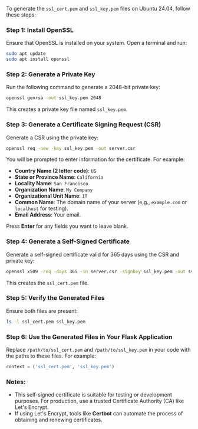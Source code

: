 To generate the `ssl_cert.pem` and `ssl_key.pem` files on Ubuntu 24.04, follow these steps:

### Step 1: Install OpenSSL
Ensure that OpenSSL is installed on your system. Open a terminal and run:
```bash
sudo apt update
sudo apt install openssl
```

### Step 2: Generate a Private Key
Run the following command to generate a 2048-bit private key:
```bash
openssl genrsa -out ssl_key.pem 2048
```

This creates a private key file named `ssl_key.pem`.

### Step 3: Generate a Certificate Signing Request (CSR)
Generate a CSR using the private key:
```bash
openssl req -new -key ssl_key.pem -out server.csr
```

You will be prompted to enter information for the certificate. For example:
- **Country Name (2 letter code)**: `US`
- **State or Province Name**: `California`
- **Locality Name**: `San Francisco`
- **Organization Name**: `My Company`
- **Organizational Unit Name**: `IT`
- **Common Name**: The domain name of your server (e.g., `example.com` or `localhost` for testing).
- **Email Address**: Your email.

Press **Enter** for any fields you want to leave blank.

### Step 4: Generate a Self-Signed Certificate
Generate a self-signed certificate valid for 365 days using the CSR and private key:
```bash
openssl x509 -req -days 365 -in server.csr -signkey ssl_key.pem -out ssl_cert.pem
```

This creates the `ssl_cert.pem` file.

### Step 5: Verify the Generated Files
Ensure both files are present:
```bash
ls -l ssl_cert.pem ssl_key.pem
```

### Step 6: Use the Generated Files in Your Flask Application
Replace `/path/to/ssl_cert.pem` and `/path/to/ssl_key.pem` in your code with the paths to these files. For example:
```python
context = ('ssl_cert.pem', 'ssl_key.pem')
```

### Notes:
- This self-signed certificate is suitable for testing or development purposes. For production, use a trusted Certificate Authority (CA) like Let's Encrypt.
- If using Let's Encrypt, tools like **Certbot** can automate the process of obtaining and renewing certificates.
